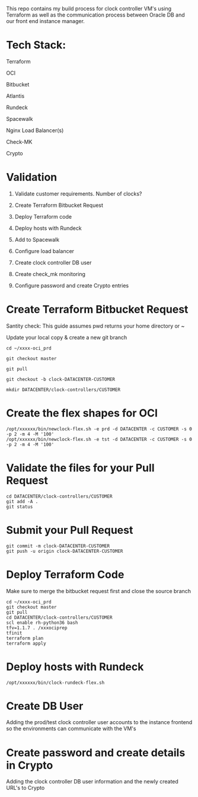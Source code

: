 This repo contains my build process for clock controller VM's using Terraform as well as the communication process between Oracle DB and our front end instance manager.

# Tech Stack:
Terraform

OCI

Bitbucket

Atlantis

Rundeck

Spacewalk

Nginx Load Balancer(s)

Check-MK

Crypto

# Validation

1. Validate customer requirements. Number of clocks?

2. Create Terraform Bitbucket Request

3. Deploy Terraform code

4. Deploy hosts with Rundeck

5. Add to Spacewalk

6. Configure load balancer

7. Create clock controller DB user

8. Create check_mk monitoring

9. Configure password and create Crypto entries

# Create Terraform Bitbucket Request

Santity check: This guide assumes pwd returns your home directory or ~

Update your local copy & create a new git branch

```
cd ~/xxxx-oci_prd

git checkout master

git pull

git checkout -b clock-DATACENTER-CUSTOMER

mkdir DATACENTER/clock-controllers/CUSTOMER
```

# Create the flex shapes for OCI

```
/opt/xxxxxx/bin/newclock-flex.sh -e prd -d DATACENTER -c CUSTOMER -s 0 -p 2 -m 4 -M '100'
/opt/xxxxxx/bin/newclock-flex.sh -e tst -d DATACENTER -c CUSTOMER -s 0 -p 2 -m 4 -M '100'
```
# Validate the files for your Pull Request

```
cd DATACENTER/clock-controllers/CUSTOMER
git add -A .
git status
```

# Submit your Pull Request

```
git commit -m clock-DATACENTER-CUSTOMER
git push -u origin clock-DATACENTER-CUSTOMER
```

# Deploy Terraform Code
Make sure to merge the bitbucket request first and close the source branch

```
cd ~/xxxx-oci_prd
git checkout master
git pull
cd DATACENTER/clock-controllers/CUSTOMER
scl enable rh-python36 bash
tfv=1.1.7 . /xxxociprep
tfinit
terraform plan
terraform apply
```

# Deploy hosts with Rundeck

```
/opt/xxxxxx/bin/clock-rundeck-flex.sh
```

# Create DB User

Adding the prod/test clock controller user accounts to the instance frontend so the environments can communicate with the VM's

# Create password and create details in Crypto

Adding the clock controller DB user information and the newly created URL's to Crypto 









